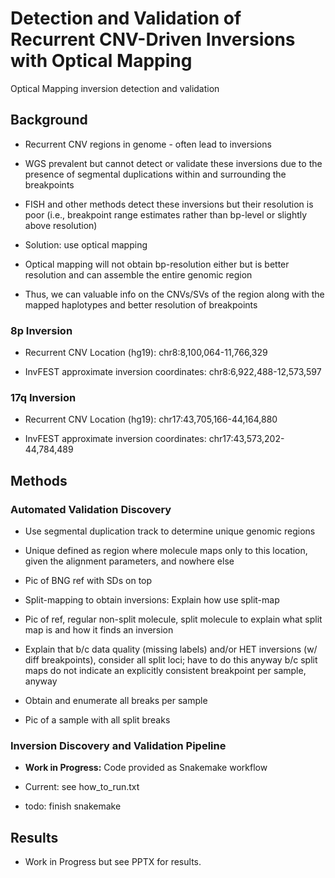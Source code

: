 # Detection and Validation of Recurrent CNV-Driven Inversions with Optical Mapping
Optical Mapping inversion detection and validation

## Background

* Recurrent CNV regions in genome - often lead to inversions

* WGS prevalent but cannot detect or validate these inversions due to the presence of segmental duplications within and surrounding the breakpoints

* FISH and other methods detect these inversions but their resolution is poor (i.e., breakpoint range estimates rather than bp-level or slightly above resolution)

* Solution: use optical mapping

* Optical mapping will not obtain bp-resolution either but is better resolution and can assemble the entire genomic region

* Thus, we can valuable info on the CNVs/SVs of the region along with the mapped haplotypes and better resolution of breakpoints

### 8p Inversion

* Recurrent CNV Location (hg19): chr8:8,100,064-11,766,329

* InvFEST approximate inversion coordinates: chr8:6,922,488-12,573,597

### 17q Inversion

* Recurrent CNV Location (hg19): chr17:43,705,166-44,164,880

* InvFEST approximate inversion coordinates: chr17:43,573,202-44,784,489

## Methods

### Automated Validation Discovery

* Use segmental duplication track to determine unique genomic regions

* Unique defined as region where molecule maps only to this location, given the alignment parameters, and nowhere else

* Pic of BNG ref with SDs on top

* Split-mapping to obtain inversions: Explain how use split-map

* Pic of ref, regular non-split molecule, split molecule to explain what split map is and how it finds an inversion

* Explain that b/c data quality (missing labels) and/or HET inversions (w/ diff breakpoints), consider all split loci; have to do this anyway b/c split maps do not indicate an explicitly consistent breakpoint per sample, anyway

* Obtain and enumerate all breaks per sample

* Pic of a sample with all split breaks

### Inversion Discovery and Validation Pipeline

* __Work in Progress:__ Code provided as Snakemake workflow 

* Current: see how_to_run.txt

* todo: finish snakemake

## Results

* Work in Progress but see PPTX for results.
